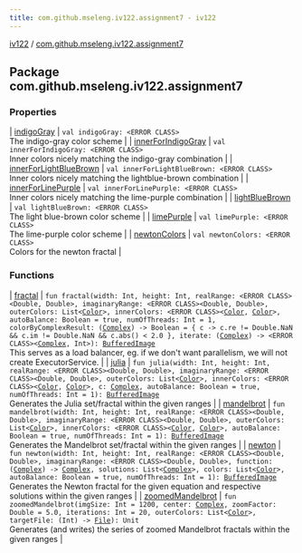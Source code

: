 ```yaml
---
title: com.github.mseleng.iv122.assignment7 - iv122
---
```


[iv122](../index.md) / [com.github.mseleng.iv122.assignment7](.)

## Package com.github.mseleng.iv122.assignment7

### Properties

| [indigoGray](indigo-gray.md) | `val indigoGray: <ERROR CLASS>`<br>The indigo-gray color scheme |
| [innerForIndigoGray](inner-for-indigo-gray.md) | `val innerForIndigoGray: <ERROR CLASS>`<br>Inner colors nicely matching the indigo-gray combination |
| [innerForLightBlueBrown](inner-for-light-blue-brown.md) | `val innerForLightBlueBrown: <ERROR CLASS>`<br>Inner colors nicely matching the lightblue-brown combination |
| [innerForLinePurple](inner-for-line-purple.md) | `val innerForLinePurple: <ERROR CLASS>`<br>Inner colors nicely matching the lime-purple combination |
| [lightBlueBrown](light-blue-brown.md) | `val lightBlueBrown: <ERROR CLASS>`<br>The light blue-brown color scheme |
| [limePurple](lime-purple.md) | `val limePurple: <ERROR CLASS>`<br>The lime-purple color scheme |
| [newtonColors](newton-colors.md) | `val newtonColors: <ERROR CLASS>`<br>Colors for the newton fractal |

### Functions

| [fractal](fractal.md) | `fun fractal(width: Int, height: Int, realRange: <ERROR CLASS><Double, Double>, imaginaryRange: <ERROR CLASS><Double, Double>, outerColors: List<`[`Color`](http://docs.oracle.com/javase/6/docs/api/java/awt/Color.html)`>, innerColors: <ERROR CLASS><`[`Color`](http://docs.oracle.com/javase/6/docs/api/java/awt/Color.html)`, `[`Color`](http://docs.oracle.com/javase/6/docs/api/java/awt/Color.html)`>, autoBalance: Boolean = true, numOfThreads: Int = 1, colorByComplexResult: (`[`Complex`](../com.github.mseleng.iv122.util/-complex/index.md)`) -> Boolean = { c -> c.re != Double.NaN && c.im != Double.NaN && c.abs() < 2.0 }, iterate: (`[`Complex`](../com.github.mseleng.iv122.util/-complex/index.md)`) -> <ERROR CLASS><`[`Complex`](../com.github.mseleng.iv122.util/-complex/index.md)`, Int>): `[`BufferedImage`](http://docs.oracle.com/javase/6/docs/api/java/awt/image/BufferedImage.html)<br>This serves as a load balancer, eg. if we don't want parallelism, we will not create ExecutorService. |
| [julia](julia.md) | `fun julia(width: Int, height: Int, realRange: <ERROR CLASS><Double, Double>, imaginaryRange: <ERROR CLASS><Double, Double>, outerColors: List<`[`Color`](http://docs.oracle.com/javase/6/docs/api/java/awt/Color.html)`>, innerColors: <ERROR CLASS><`[`Color`](http://docs.oracle.com/javase/6/docs/api/java/awt/Color.html)`, `[`Color`](http://docs.oracle.com/javase/6/docs/api/java/awt/Color.html)`>, c: `[`Complex`](../com.github.mseleng.iv122.util/-complex/index.md)`, autoBalance: Boolean = true, numOfThreads: Int = 1): `[`BufferedImage`](http://docs.oracle.com/javase/6/docs/api/java/awt/image/BufferedImage.html)<br>Generates the Julia set/fractal within the given ranges |
| [mandelbrot](mandelbrot.md) | `fun mandelbrot(width: Int, height: Int, realRange: <ERROR CLASS><Double, Double>, imaginaryRange: <ERROR CLASS><Double, Double>, outerColors: List<`[`Color`](http://docs.oracle.com/javase/6/docs/api/java/awt/Color.html)`>, innerColors: <ERROR CLASS><`[`Color`](http://docs.oracle.com/javase/6/docs/api/java/awt/Color.html)`, `[`Color`](http://docs.oracle.com/javase/6/docs/api/java/awt/Color.html)`>, autoBalance: Boolean = true, numOfThreads: Int = 1): `[`BufferedImage`](http://docs.oracle.com/javase/6/docs/api/java/awt/image/BufferedImage.html)<br>Generates the Mandelbrot set/fractal within the given ranges |
| [newton](newton.md) | `fun newton(width: Int, height: Int, realRange: <ERROR CLASS><Double, Double>, imaginaryRange: <ERROR CLASS><Double, Double>, function: (`[`Complex`](../com.github.mseleng.iv122.util/-complex/index.md)`) -> `[`Complex`](../com.github.mseleng.iv122.util/-complex/index.md)`, solutions: List<`[`Complex`](../com.github.mseleng.iv122.util/-complex/index.md)`>, colors: List<`[`Color`](http://docs.oracle.com/javase/6/docs/api/java/awt/Color.html)`>, autoBalance: Boolean = true, numOfThreads: Int = 1): `[`BufferedImage`](http://docs.oracle.com/javase/6/docs/api/java/awt/image/BufferedImage.html)<br>Generates the Newton fractal for the given equation and respective solutions within the given ranges |
| [zoomedMandelbrot](zoomed-mandelbrot.md) | `fun zoomedMandelbrot(imgSize: Int = 1200, center: `[`Complex`](../com.github.mseleng.iv122.util/-complex/index.md)`, zoomFactor: Double = 5.0, iterations: Int = 20, outerColors: List<`[`Color`](http://docs.oracle.com/javase/6/docs/api/java/awt/Color.html)`>, targetFile: (Int) -> `[`File`](http://docs.oracle.com/javase/6/docs/api/java/io/File.html)`): Unit`<br>Generates (and writes) the series of zoomed Mandelbrot fractals within the given ranges |

